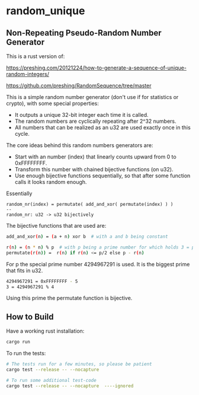 # random_unique

## Non-Repeating Pseudo-Random Number Generator

This is a rust version of:

https://preshing.com/20121224/how-to-generate-a-sequence-of-unique-random-integers/

https://github.com/preshing/RandomSequence/tree/master

This is a simple random number generator (don't use if for statistics or crypto), with some special properties:
* It outputs a unique 32-bit integer each time it is called.  
* The random numbers are cyclically repeating after 2^32 numbers.
* All numbers that can be realized as an u32 are used exactly once in this cycle.


The core ideas behind this random numbers generators are:

* Start with an number (index) that linearly counts upward from 0 to 0xFFFFFFFF.
* Transform this number with chained bijective functions (on u32).
* Use enough bijective functions sequentially, so that after some function calls it looks random enough.

Essentially 
```
random_nr(index) = permutate( add_and_xor( permutate(index) ) )
--
random_nr: u32 -> u32 bijectively
```

The bijective functions that are used are:

```bash
add_and_xor(n) = (a + n) xor b  # with a and b being constant
```

```bash
r(n) = (n * n) % p  # with p being a prime number for which holds 3 = p % 4
permutate(r(n)) =  r(n) if r(n) <= p/2 else p - r(n)
```

For p the special prime number 4294967291 is used. It is the biggest prime that fits in u32.
```bash
4294967291 = 0xFFFFFFFF - 5
3 = 4294967291 % 4
```
Using this prime the permutate function is bijective.


## How to Build

Have a working rust installation:

```bash
cargo run
```

To run the tests:
```bash
# The tests run for a few minutes, so please be patient
cargo test --release -- --nocapture 

# To run some additional test-code
cargo test --release -- --nocapture  ----ignored
```